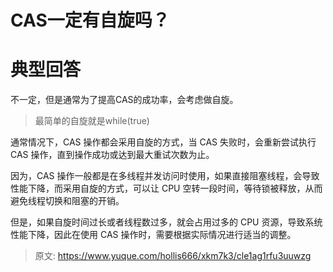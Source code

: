 # CAS一定有自旋吗？

# 典型回答


不一定，但是通常为了提高CAS的成功率，会考虑做自旋。



> 最简单的自旋就是while(true)
>



通常情况下，CAS 操作都会采用自旋的方式，当 CAS 失败时，会重新尝试执行 CAS 操作，直到操作成功或达到最大重试次数为止。



因为，CAS 操作一般都是在多线程并发访问时使用，如果直接阻塞线程，会导致性能下降，而采用自旋的方式，可以让 CPU 空转一段时间，等待锁被释放，从而避免线程切换和阻塞的开销。



但是，如果自旋时间过长或者线程数过多，就会占用过多的 CPU 资源，导致系统性能下降，因此在使用 CAS 操作时，需要根据实际情况进行适当的调整。



> 原文: <https://www.yuque.com/hollis666/xkm7k3/cle1ag1rfu3uuwzg>